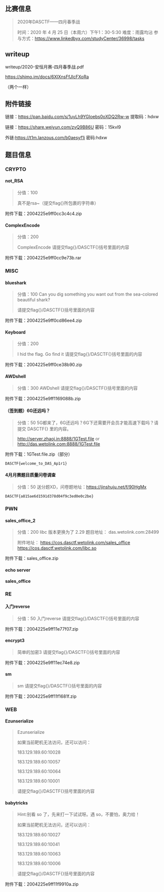 ## 比赛信息

> 2020年DASCTF——四月春季战
>
> 时间：2020 年 4 月 25 日（本周六）下午1：30-5:30
> 难度：雨露均沾
> 参与方式：https://www.linkedbyx.com/studyCenter/36998/tasks

## writeup

writeup/2020-安恒月赛-四月春季战.pdf

https://shimo.im/docs/6XlXnsFfJlcFXoRa

（两个一样）



## 附件链接

链接：https://pan.baidu.com/s/1uyLh9YGIoebs0oXDQ2Rw-w 提取码：hdxw

链接：https://share.weiyun.com/zvQ9B86U 密码：15kvl9

外链:https://t1m.lanzous.com/b0aesyf1i 密码:hdxw



## 题目信息

### CRYPTO

#### not_RSA

> 分值：100
>
> 真不是rsa~（提交flag{}所包裹的字符串）

附件下载：2004225e9ff0cc3c4c4.zip



#### ComplexEncode

> 分值：200
>
> ComplexEncode 请提交flag{}/DASCTF{}括号里面的内容

附件下载：2004225e9ff0cc9e73b.rar



### MISC

#### blueshark

> 分值：100
> Can you dig something you want out from the sea-colored beautiful shark? 
>
> 请提交flag{}/DASCTF{}括号里面的内容

附件下载：2004225e9ff0cd86ee4.zip



#### Keyboard

> 分值：200
>
> I hid the flag. Go find it 请提交flag{}/DASCTF{}括号里面的内容

附件下载：2004225e9ff0ce38b90.zip



#### AWDshell

> 分值：300
> AWDshell 请提交flag{}/DASCTF{}括号里面的内容

附件下载：2004225e9ff1169088b.zip



#### （签到题）6G还远吗？

> 分值：50
> 5G都来了，6G还远吗？6G下还需要开会员才能高速下载吗？请提交 DASCTF{} 里的内容。
>
> http://server.zhaoj.in:8888/1GTest.file or http://das.wetolink.com:8888/1GTest.file

附件下载：1GTest.file.zip（部分）

```
DASCTF{welcome_to_DAS_Ap1r1}
```



#### 4月月赛题目质量问卷调查

> 分值：50
> 送分题XD，问卷题地址：https://jinshuju.net/f/90HgMx

```
DASCTF{a815ae6d1591d378d04f9c3ed0e0c2be}
```



### PWN

#### sales_office_2

> 分值：200
> libc 版本更换为了 2.29 题目地址： das.wetolink.com:28499 
>
> 附件地址： https://cos.dasctf.wetolink.com/sales_office https://cos.dasctf.wetolink.com/libc.so

附件下载：sales_office.zip



#### echo server



#### sales_office



### RE

#### 入门reverse

> 分值：50
> 入门reverse 请提交flag{}/DASCTF{}括号里面的内容

附件下载：2004225e9ff11e77f07.zip



#### encrypt3

> 简单的加密3 请提交flag{}/DASCTF{}括号里面的内容

附件下载：2004225e9ff11ec74e8.zip



#### sm

> sm 请提交flag{}/DASCTF{}括号里面的内容

附件下载：2004225e9ff11f1681f.zip



### WEB

#### Ezunserialize

> Ezunserialize 
>
> 如果当前靶机无法访问，还可以访问： 
>
> 183.129.189.60:10028 
>
> 183.129.189.60:10057 
>
> 183.129.189.60:10064 
>
> 183.129.189.60:10001
>
> 请提交flag{}/DASCTF{}括号里面的内容



#### babytricks

> Hint:别看 so 了，先来打一下试试呀。遇 so，不要怕，奥力给！ 
>
> 如果当前靶机无法访问，还可以访问： 
>
> 183.129.189.60:10027 
>
> 183.129.189.60:10041 
>
> 183.129.189.60:10063 
>
> 183.129.189.60:10006
>
> 请提交flag{}/DASCTF{}括号里面的内容

附件下载：2004225e9ff11f9910a.zip